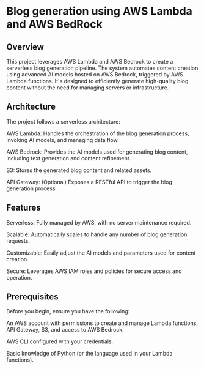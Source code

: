 # Blog generation using AWS Lambda and AWS BedRock

## Overview
This project leverages AWS Lambda and AWS Bedrock to create a serverless blog generation pipeline. The system automates content creation using advanced AI models hosted on AWS Bedrock, triggered by AWS Lambda functions. It's designed to efficiently generate high-quality blog content without the need for managing servers or infrastructure.

## Architecture
The project follows a serverless architecture:

AWS Lambda: Handles the orchestration of the blog generation process, invoking AI models, and managing data flow.

AWS Bedrock: Provides the AI models used for generating blog content, including text generation and content refinement.

S3: Stores the generated blog content and related assets.

API Gateway: (Optional) Exposes a RESTful API to trigger the blog generation process.

## Features
Serverless: Fully managed by AWS, with no server maintenance required.

Scalable: Automatically scales to handle any number of blog generation requests.

Customizable: Easily adjust the AI models and parameters used for content creation.

Secure: Leverages AWS IAM roles and policies for secure access and operation.

## Prerequisites
Before you begin, ensure you have the following:

An AWS account with permissions to create and manage Lambda functions, API Gateway, S3, and access to AWS Bedrock.

AWS CLI configured with your credentials.

Basic knowledge of Python (or the language used in your Lambda functions).
